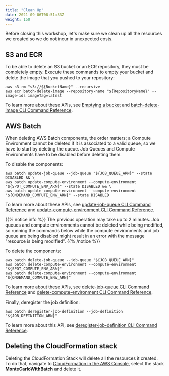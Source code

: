 ```yaml
---
title: "Clean Up"
date: 2021-09-06T08:51:33Z
weight: 150
---
```


Before closing this workshop, let's make sure we clean up all the resources we created so we do not incur in unexpected costs.

## S3 and ECR

To be able to delete an S3 bucket or an ECR repository, they must be completely empty. Execute these commands to empty your bucket and delete the image that you pushed to your repository:

```
aws s3 rm "s3://${BucketName}" --recursive
aws ecr batch-delete-image --repository-name "${RepositoryName}" --image-ids imageTag=latest
```

To learn more about these APIs, see [Emptying a bucket](https://docs.aws.amazon.com/AmazonS3/latest/userguide/empty-bucket.html) and [batch-delete-image CLI Command Reference](https://docs.aws.amazon.com/cli/latest/reference/ecr/batch-delete-image.html).

## AWS Batch

When deleting AWS Batch components, the order matters; a Compute Environment cannot be deleted if it is associated to a valid queue, so we have to start by deleting the queue. Job Queues and Compute Environments have to be disabled before deleting them.

To disable the components:

```
aws batch update-job-queue --job-queue "${JOB_QUEUE_ARN}" --state DISABLED && \
aws batch update-compute-environment --compute-environment "${SPOT_COMPUTE_ENV_ARN}" --state DISABLED && \
aws batch update-compute-environment --compute-environment "${ONDEMAND_COMPUTE_ENV_ARN}" --state DISABLED
```

To learn more about these APIs, see [update-job-queue CLI Command Reference](https://docs.aws.amazon.com/cli/latest/reference/batch/update-job-queue.html) and [update-compute-environment CLI Command Reference](https://docs.aws.amazon.com/cli/latest/reference/batch/update-compute-environment.html).

{{% notice info %}}
The previous operation may take up to 2 minutes. Job queues and compute environments cannot be deleted while being modified, so running the commands below while the compute environments and job queue are being disabled might result in an error with the message "resource is being modified".
{{% /notice %}}

To delete the components:

```
aws batch delete-job-queue --job-queue "${JOB_QUEUE_ARN}"
aws batch delete-compute-environment --compute-environment "${SPOT_COMPUTE_ENV_ARN}"
aws batch delete-compute-environment --compute-environment "${ONDEMAND_COMPUTE_ENV_ARN}"
```

To learn more about these APIs, see [delete-job-queue CLI Command Reference](https://docs.aws.amazon.com/cli/latest/reference/batch/delete-job-queue.html) and [delete-compute-environment CLI Command Reference](https://docs.aws.amazon.com/cli/latest/reference/batch/delete-compute-environment.html).

Finally, deregister the job definition:

```
aws batch deregister-job-definition --job-definition "${JOB_DEFINITION_ARN}"
```

To learn more about this API, see [deregister-job-definition CLI Command Reference](https://docs.aws.amazon.com/cli/latest/reference/batch/deregister-job-definition.html).

## Deleting the CloudFormation stack

Deleting the CloudFormation Stack will delete all the resources it created. To do that, navigate to [CloudFormation in the AWS Console](https://console.aws.amazon.com/cloudformation/home), select the stack **MonteCarloWithBatch** and delete it.
